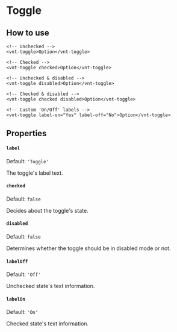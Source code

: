 # Toggle

## How to use
```
<!-- Unchecked -->
<vnt-toggle>Option</vnt-toggle>

<!-- Checked -->
<vnt-toggle checked>Option</vnt-toggle>

<!-- Unchecked & disabled -->
<vnt-toggle disabled>Option</vnt-toggle>

<!-- Checked & disabled -->
<vnt-toggle checked disabled>Option</vnt-toggle>

<!-- Custom 'On/Off' labels -->
<vnt-toggle label-on="Yes" label-off="No">Option</vnt-toggle>
```

## Properties
#### `label`
Default: `'Toggle'`

The toggle's label text.

#### `checked`
Default: `false`

Decides about the toggle's state.

#### `disabled`
Default: `false`

Determines whether the toggle should be in disabled mode or not.

#### `labelOff`
Default: `'Off'`

Unchecked state's text information.

#### `labelOn`
Default: `'On'`

Checked state's text information.
